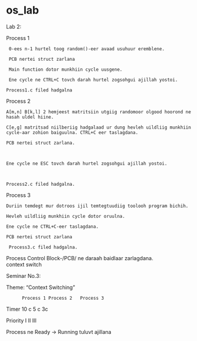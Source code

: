 # os_lab
Lab 2: 

Process 1 

     0-ees n-1 hurtel toog random()-eer avaad usuhuur eremblene.  

     PCB nertei struct zarlana 

     Main function dotor munkhiin cycle uusgene.  

     Ene cycle ne CTRL+C tovch darah hurtel zogsohgui ajillah yostoi. 

    Process1.c filed hadgalna 

 

Process 2 

    A[m,n] B[k,l] 2 hemjeest matritsiin utgiig randomoor olgood hoorond ne hasah uldel hiine. 

    C[e,g] matritsad niilberiig hadgalaad ur dung hevleh uildliig munkhiin cycle-aar zohion baiguulna. CTRL+C eer taslagdana. 

    PCB nertei struct zarlana. 

 

    Ene cycle ne ESC tovch darah hurtel zogsohgui ajillah yostoi. 

 

    Process2.c filed hadgalna. 

 

Process 3 

    Duriin temdegt mur dotroos ijil temtegtuudiig toolooh program bichih. 

    Hevleh uildliig munkhiin cycle dotor oruulna. 

    Ene cycle ne CTRL+C-eer taslagdana. 

    PCB nertei struct zarlana 

     Process3.c filed hadgalna. 

 

Process Control Block-/PCB/ ne daraah baidlaar zarlagdana.  
context switch

Seminar No.3:

Theme: “Context Switching”

 	
     

          Process 1	Process 2  	Process 3
Timer  	10 c	5 c	3c

Priority	I	II	III



Process ne Ready -> Running tuluvt ajillana

 

